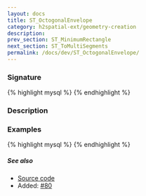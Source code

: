 ```yaml
---
layout: docs
title: ST_OctogonalEnvelope
category: h2spatial-ext/geometry-creation
description: 
prev_section: ST_MinimumRectangle
next_section: ST_ToMultiSegments
permalink: /docs/dev/ST_OctogonalEnvelope/
---
```


### Signature

{% highlight mysql %}
{% endhighlight %}

### Description

### Examples

{% highlight mysql %}
{% endhighlight %}

##### See also

* <a href="https://github.com/irstv/H2GIS/blob/master/h2spatial-ext/src/main/java/org/h2gis/h2spatialext/function/spatial/create/ST_OctogonalEnvelope.java" target="_blank">Source code</a>
* Added: <a href="https://github.com/irstv/H2GIS/pull/80" target="_blank">#80</a>
